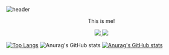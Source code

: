 ![header](https://capsule-render.vercel.app/api?type=waving&color=auto&height=300&section=header&text=Kaldap&fontSize=90&animation=fadeIn&fontAlignY=38&desc=This%20is%20me!&descAlignY=51&descAlign=62)



<p align='center'> This is me! </p>
<p align='center'>
  <a href="https://github.com/kyechan99/capsule-render/labels/Idea">
    <img src="https://img.shields.io/badge/IDEA%20ISSUE%20-%23F7DF1E.svg?&style=for-the-badge&&logoColor=white"/>
  </a>
  <a href="#demo">
    <img src="https://img.shields.io/badge/DEMO%20-%234FC08D.svg?&style=for-the-badge&&logoColor=white"/>
  </a>
</p>

[![Top Langs](https://github-readme-stats.vercel.app/api/top-langs/?username=KDW00817)](https://github.com/anuraghazra/github-readme-stats)
![Anurag's GitHub stats](https://github-readme-stats.vercel.app/api?username=KDW00817&hide=contribs,prs&show_icons=true&theme=graywhite)
[![Anurag's GitHub stats](https://github-readme-stats.vercel.app/api?username=KDW00817)](https://github.com/anuraghazra/github-readme-stats)

